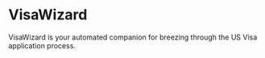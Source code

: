 # VisaWizard
VisaWizard is your automated companion for breezing through the US Visa application process.
